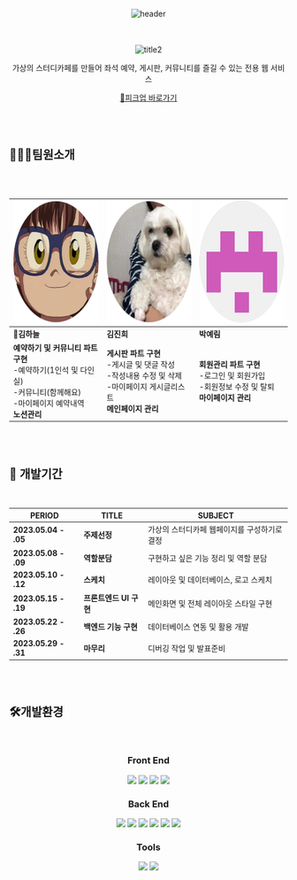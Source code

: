 
<div align=center>

![header](https://capsule-render.vercel.app/api?type=shark&color=1a237e&height=200&section=header)

<br><br>
![title2](https://github.com/Choux2/pickup/assets/132531414/25820b60-e799-49fa-8bf9-d3c6246374f6)

가상의 스터디카페를 만들어 좌석 예약, 게시판, 커뮤니티를 즐길 수 있는 전용 웹 서비스

 [🔎피크업 바로가기](http://dbfld123.dothome.co.kr/)

</div>

<br><br>

## 👩‍👧‍👧팀원소개

<div align=center>

<br><br>
 
| <img src="./p2.png" width="220" height="220"> |  <img src="./p3.png" width="220" height="220">| <img src="./p1.png" width="220" height="220"> |
| ------- | ------- | ------- |
| **👑김하늘** | **김진희** | **박예림**  |
| **예약하기 및 커뮤니티 파트 구현** <br> -예약하기(1인석 및 다인실) <br> -커뮤니티(함께해요)<br>-마이페이지 예약내역 <br> **노션관리**| **게시판 파트 구현** <br> -게시글 및 댓글 작성 <br> -작성내용 수정 및 삭제 <br> -마이페이지 게시글리스트  <br> **메인페이지 관리**| **회원관리 파트 구현** <br> -로그인 및 회원가입 <br> -회원정보 수정 및 탈퇴 <br> **마이페이지 관리**|

</div>

<br><br>

  
## 📆 개발기간

<br>

<div align=center>
 
| PERIOD | TITLE | SUBJECT |
| ------- | ------- | ------- | 
| **2023.05.04 - .05** | **주제선정** | 가상의 스터디카페 웹페이지를 구성하기로 결정 |
| **2023.05.08 - .09** | **역할분담** | 구현하고 싶은 기능 정리 및 역할 분담 |
| **2023.05.10 - .12** | **스케치** | 레이아웃 및 데이터베이스, 로고 스케치 |
| **2023.05.15 - .19** | **프론트엔드 UI 구현** | 메인화면 및 전체 레이아웃 스타일 구현 |
| **2023.05.22 - .26** | **백엔드 기능 구현** | 데이터베이스 연동 및 활용 개발 |
| **2023.05.29 - .31** | **마무리** | 디버깅 작업 및 발표준비 |

</div>

<br><br>

 
## 🛠️개발환경

<br>

<div align=center>
 
### Front End
<img src="https://img.shields.io/badge/javascript-F7DF1E?style=for-the-badge&logo=javascript&logoColor=white"> 
<img src="https://img.shields.io/badge/html5-E34F26?style=for-the-badge&logo=html5&logoColor=white"> 
<img src="https://img.shields.io/badge/css3-1572B6?style=for-the-badge&logo=css3&logoColor=white">
<img src="https://img.shields.io/badge/Bootstrap-7952B3?style=for-the-badge&logo=Bootstrap&logoColor=white">

### Back End
<img src="https://img.shields.io/badge/JAVA-007396?style=for-the-badge&logo=java&logoColor=white">
<img src="https://img.shields.io/badge/MySQL-4479A1?style=for-the-badge&logo=MySQL&logoColor=white">
<img src="https://img.shields.io/badge/php-777BB4?style=for-the-badge&logo=php&logoColor=white">
<img src="https://img.shields.io/badge/phpMyAdmin-6C78AF?style=for-the-badge&logo=phpMyAdmin&logoColor=white">
<img src="https://img.shields.io/badge/Apache-D22128?style=for-the-badge&logo=Apache&logoColor=white">
<img src="https://img.shields.io/badge/android-3DDC84?style=for-the-badge&logo=android&logoColor=white">

### Tools
<img src="https://img.shields.io/badge/notion-000000?style=for-the-badge&logo=notion&logoColor=white">
<img src="https://img.shields.io/badge/GitHub-181717?style=for-the-badge&logo=GitHub&logoColor=white">

</div>



